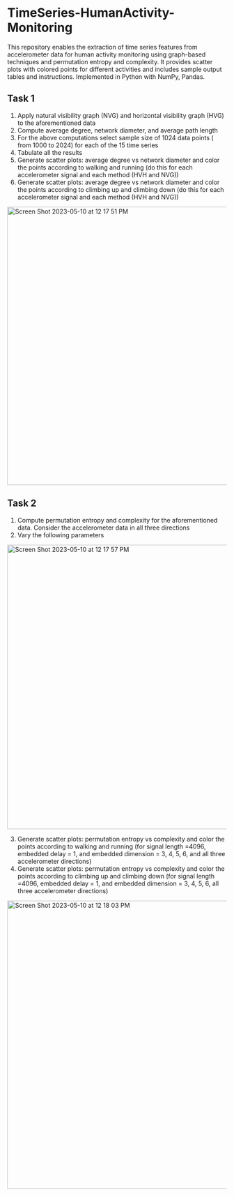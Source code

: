# TimeSeries-HumanActivity-Monitoring
This repository enables the extraction of time series features from accelerometer data for human activity monitoring using graph-based techniques and permutation entropy and complexity. It provides scatter plots with colored points for different activities and includes sample output tables and instructions. Implemented in Python with NumPy, Pandas.

## Task 1
1. Apply natural visibility graph (NVG) and horizontal visibility graph (HVG) to the
aforementioned data
2. Compute average degree, network diameter, and average path length
3. For the above computations select sample size of 1024 data points ( from 1000
to 2024) for each of the 15 time series
4. Tabulate all the results
5. Generate scatter plots: average degree vs network diameter and color the points
according to walking and running (do this for each accelerometer signal and
each method (HVH and NVG))
6. Generate scatter plots: average degree vs network diameter and color the points
according to climbing up and climbing down (do this for each accelerometer
signal and each method (HVH and NVG))
<img width="638" alt="Screen Shot 2023-05-10 at 12 17 51 PM" src="https://github.com/niral-desai/TimeSeries-HumanActivity-Monitoring/assets/46837140/14b625af-8f03-4f87-82d9-8ff91ededc2f">

##  Task 2
1. Compute permutation entropy and complexity for the aforementioned data.
Consider the accelerometer data in all three directions
2. Vary the following parameters
<img width="652" alt="Screen Shot 2023-05-10 at 12 17 57 PM" src="https://github.com/niral-desai/TimeSeries-HumanActivity-Monitoring/assets/46837140/c966b8ab-c52a-4f9b-ad50-6ec3ae3c57be">


3. Generate scatter plots: permutation entropy vs complexity and color the points
according to walking and running (for signal length =4096, embedded delay = 1,
and embedded dimension = 3, 4, 5, 6, and all three accelerometer directions)
4. Generate scatter plots: permutation entropy vs complexity and color the points
according to climbing up and climbing down (for signal length =4096, embedded
delay = 1, and embedded dimension = 3, 4, 5, 6, all three accelerometer
directions)
<img width="661" alt="Screen Shot 2023-05-10 at 12 18 03 PM" src="https://github.com/niral-desai/TimeSeries-HumanActivity-Monitoring/assets/46837140/e1815b81-968e-46e1-92fa-0c78722be49e">
